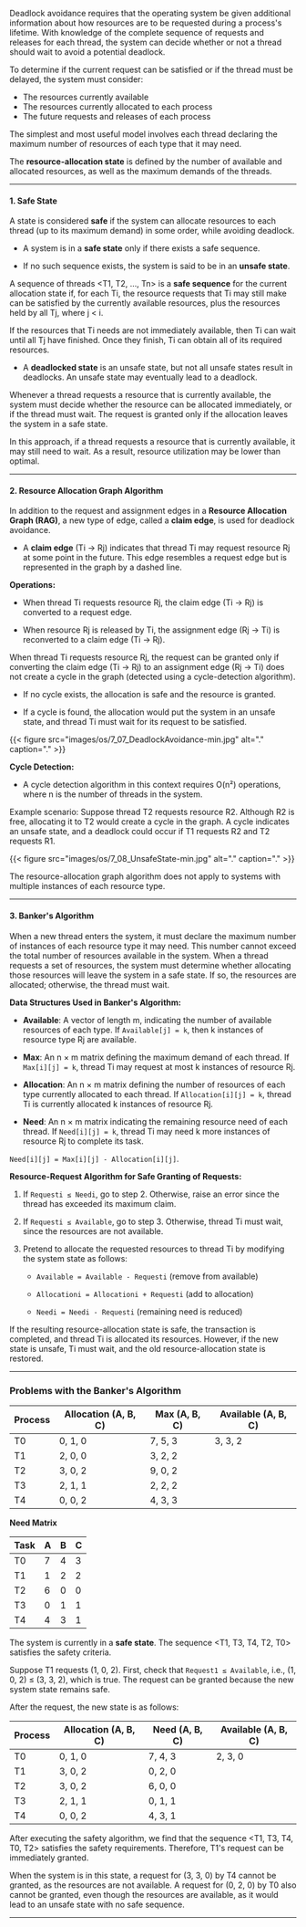 

Deadlock avoidance requires that the operating system be given additional information about how resources are to be requested during a process's lifetime. With knowledge of the complete sequence of requests and releases for each thread, the system can decide whether or not a thread should wait to avoid a potential deadlock.

To determine if the current request can be satisfied or if the thread must be delayed, the system must consider:

- The resources currently available
- The resources currently allocated to each process
- The future requests and releases of each process

The simplest and most useful model involves each thread declaring the maximum number of resources of each type that it may need.

The **resource-allocation state** is defined by the number of available and allocated resources, as well as the maximum demands of the threads.

---

#### 1. Safe State

A state is considered **safe** if the system can allocate resources to each thread (up to its maximum demand) in some order, while avoiding deadlock.

- A system is in a **safe state** only if there exists a safe sequence.

- If no such sequence exists, the system is said to be in an **unsafe state**.


A sequence of threads <T1, T2, ..., Tn> is a **safe sequence** for the current allocation state if, for each Ti, the resource requests that Ti may still make can be satisfied by the currently available resources, plus the resources held by all Tj, where j < i.

If the resources that Ti needs are not immediately available, then Ti can wait until all Tj have finished. Once they finish, Ti can obtain all of its required resources.

- A **deadlocked state** is an unsafe state, but not all unsafe states result in deadlocks. An unsafe state may eventually lead to a deadlock.


Whenever a thread requests a resource that is currently available, the system must decide whether the resource can be allocated immediately, or if the thread must wait. The request is granted only if the allocation leaves the system in a safe state.

In this approach, if a thread requests a resource that is currently available, it may still need to wait. As a result, resource utilization may be lower than optimal.

---

#### 2. Resource Allocation Graph Algorithm

In addition to the request and assignment edges in a **Resource Allocation Graph (RAG)**, a new type of edge, called a **claim edge**, is used for deadlock avoidance.

- A **claim edge** (Ti → Rj) indicates that thread Ti may request resource Rj at some point in the future. This edge resembles a request edge but is represented in the graph by a dashed line.


**Operations:**

- When thread Ti requests resource Rj, the claim edge (Ti → Rj) is converted to a request edge.

- When resource Rj is released by Ti, the assignment edge (Rj → Ti) is reconverted to a claim edge (Ti → Rj).


When thread Ti requests resource Rj, the request can be granted only if converting the claim edge (Ti → Rj) to an assignment edge (Rj → Ti) does not create a cycle in the graph (detected using a cycle-detection algorithm).

- If no cycle exists, the allocation is safe and the resource is granted.

- If a cycle is found, the allocation would put the system in an unsafe state, and thread Ti must wait for its request to be satisfied.

{{< figure  src="images/os/7_07_DeadlockAvoidance-min.jpg"  alt="."  caption="." >}}


**Cycle Detection:**

- A cycle detection algorithm in this context requires O(n²) operations, where n is the number of threads in the system.


Example scenario: Suppose thread T2 requests resource R2. Although R2 is free, allocating it to T2 would create a cycle in the graph. A cycle indicates an unsafe state, and a deadlock could occur if T1 requests R2 and T2 requests R1.

{{< figure  src="images/os/7_08_UnsafeState-min.jpg"  alt="."  caption="." >}}

The resource-allocation graph algorithm does not apply to systems with multiple instances of each resource type.

---

#### 3. Banker's Algorithm

When a new thread enters the system, it must declare the maximum number of instances of each resource type it may need. This number cannot exceed the total number of resources available in the system. When a thread requests a set of resources, the system must determine whether allocating those resources will leave the system in a safe state. If so, the resources are allocated; otherwise, the thread must wait.

**Data Structures Used in Banker's Algorithm:**

- **Available**: A vector of length m, indicating the number of available resources of each type. If `Available[j] = k`, then k instances of resource type Rj are available.

- **Max**: An n × m matrix defining the maximum demand of each thread. If `Max[i][j] = k`, thread Ti may request at most k instances of resource Rj.

- **Allocation**: An n × m matrix defining the number of resources of each type currently allocated to each thread. If `Allocation[i][j] = k`, thread Ti is currently allocated k instances of resource Rj.

- **Need**: An n × m matrix indicating the remaining resource need of each thread. If `Need[i][j] = k`, thread Ti may need k more instances of resource Rj to complete its task.


`Need[i][j] = Max[i][j] - Allocation[i][j]`.

**Resource-Request Algorithm for Safe Granting of Requests:**

1. If `Requesti ≤ Needi`, go to step 2. Otherwise, raise an error since the thread has exceeded its maximum claim.

2. If `Requesti ≤ Available`, go to step 3. Otherwise, thread Ti must wait, since the resources are not available.

3. Pretend to allocate the requested resources to thread Ti by modifying the system state as follows:

    - `Available = Available - Requesti` (remove from available)

    - `Allocationi = Allocationi + Requesti` (add to allocation)

    - `Needi = Needi - Requesti` (remaining need is reduced)


If the resulting resource-allocation state is safe, the transaction is completed, and thread Ti is allocated its resources. However, if the new state is unsafe, Ti must wait, and the old resource-allocation state is restored.

---

### Problems with the Banker's Algorithm

| Process | Allocation (A, B, C) | Max (A, B, C) | Available (A, B, C) |
| ------- | -------------------- | ------------- | ------------------- |
| T0      | 0, 1, 0              | 7, 5, 3       | 3, 3, 2             |
| T1      | 2, 0, 0              | 3, 2, 2       |                     |
| T2      | 3, 0, 2              | 9, 0, 2       |                     |
| T3      | 2, 1, 1              | 2, 2, 2       |                     |
| T4      | 0, 0, 2              | 4, 3, 3       |                     |

**Need Matrix**

| Task | A   | B   | C   |
| ---- | --- | --- | --- |
| T0   | 7   | 4   | 3   |
| T1   | 1   | 2   | 2   |
| T2   | 6   | 0   | 0   |
| T3   | 0   | 1   | 1   |
| T4   | 4   | 3   | 1   |

The system is currently in a **safe state**. The sequence <T1, T3, T4, T2, T0> satisfies the safety criteria.

Suppose T1 requests (1, 0, 2). First, check that `Request1 ≤ Available`, i.e., (1, 0, 2) ≤ (3, 3, 2), which is true. The request can be granted because the new system state remains safe.

After the request, the new state is as follows:

|Process|Allocation (A, B, C)|Need (A, B, C)|Available (A, B, C)|
|---|---|---|---|
|T0|0, 1, 0|7, 4, 3|2, 3, 0|
|T1|3, 0, 2|0, 2, 0||
|T2|3, 0, 2|6, 0, 0||
|T3|2, 1, 1|0, 1, 1||
|T4|0, 0, 2|4, 3, 1||

After executing the safety algorithm, we find that the sequence <T1, T3, T4, T0, T2> satisfies the safety requirements. Therefore, T1's request can be immediately granted.

When the system is in this state, a request for (3, 3, 0) by T4 cannot be granted, as the resources are not available. A request for (0, 2, 0) by T0 also cannot be granted, even though the resources are available, as it would lead to an unsafe state with no safe sequence.

---